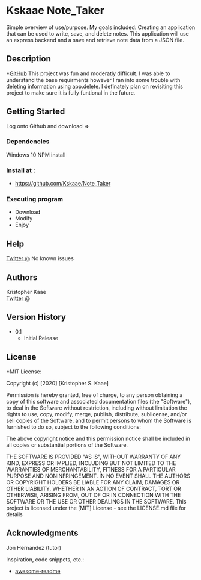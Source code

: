 
# Kskaae Note_Taker

Simple overview of use/purpose.
My goals included: 
Creating an application that can be used to write, save, and delete notes. 
This application will use an express backend and a save and 
retrieve note data from a JSON file.


## Description
*[GitHub](https://github.com/Kskaae/Note_Taker.)
This project was fun and moderatly difficult. I was able to understand the base requirments however I ran into some trouble with deleting information using app.delete. I definately plan on revisiting this project to make sure it is fully funtional in the future. 
## Getting Started
Log onto Github and download =>
### Dependencies
  Windows 10
  NPM install 

### Install at :

* https://github.com/Kskaae/Note_Taker

### Executing program
* Download 
* Modify 
* Enjoy



## Help
[Twitter @](https://twitter.com/KaaeTopher)
No known issues 

## Authors

Kristopher Kaae  
[Twitter @](https://twitter.com/KaaeTopher)

## Version History

* 0.1
    * Initial Release

## License 

*MIT License:

Copyright (c) [2020] [Kristopher S. Kaae]

Permission is hereby granted, free of charge, to any person obtaining a copy
of this software and associated documentation files (the "Software"), to deal
in the Software without restriction, including without limitation the rights
to use, copy, modify, merge, publish, distribute, sublicense, and/or sell
copies of the Software, and to permit persons to whom the Software is
furnished to do so, subject to the following conditions:

The above copyright notice and this permission notice shall be included in all
copies or substantial portions of the Software.

THE SOFTWARE IS PROVIDED "AS IS", WITHOUT WARRANTY OF ANY KIND, EXPRESS OR
IMPLIED, INCLUDING BUT NOT LIMITED TO THE WARRANTIES OF MERCHANTABILITY,
FITNESS FOR A PARTICULAR PURPOSE AND NONINFRINGEMENT. IN NO EVENT SHALL THE
AUTHORS OR COPYRIGHT HOLDERS BE LIABLE FOR ANY CLAIM, DAMAGES OR OTHER
LIABILITY, WHETHER IN AN ACTION OF CONTRACT, TORT OR OTHERWISE, ARISING FROM,
OUT OF OR IN CONNECTION WITH THE SOFTWARE OR THE USE OR OTHER DEALINGS IN THE
SOFTWARE.
This project is licensed under the [MIT] License - see the LICENSE.md file for details

## Acknowledgments
Jon Hernandez (tutor)


Inspiration, code snippets, etc.:
* [awesome-readme](https://github.com/matiassingers/awesome-readme)